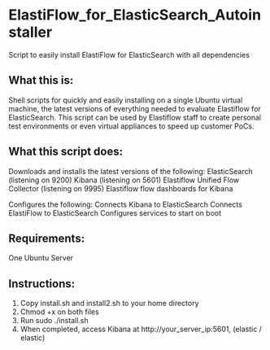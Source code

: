 # ElastiFlow_for_ElasticSearch_Autoinstaller
Script to easily install ElastiFlow for ElasticSearch with all dependencies

What this is:
----------------
Shell scripts for quickly and easily installing on a single Ubuntu virtual machine, the latest versions of everything needed to evaluate Elastiflow for ElasticSearch. This script can be used by Elastiflow staff to create personal test environments or even virtual appliances to speed up customer PoCs.

What this script does:
----------------
  Downloads and installs the latest versions of the following:
    ElasticSearch (listening on 9200)
    Kibana (listening on 5601)
    Elastiflow Unified Flow Collector (listening on 9995)
    Elastiflow flow dashboards for Kibana
  
  Configures the following:
    Connects Kibana to ElasticSearch
    Connects ElastiFlow to ElasticSearch
    Configures services to start on boot

Requirements:
----------------
One Ubuntu Server

Instructions:
----------------
1) Copy install.sh and install2.sh to your home directory
2) Chmod +x on both files
3) Run sudo ./install.sh
4) When completed, access Kibana at http://your_server_ip:5601, (elastic / elastic)
